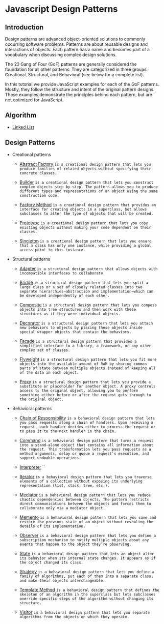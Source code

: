 # Javascript Design Patterns

## Introduction

Design patterns are advanced object-oriented solutions to commonly occurring software problems. Patterns are about reusable designs and interactions of objects. Each pattern has a name and becomes part of a vocabulary when discussing complex design solutions.

The 23 Gang of Four (GoF) patterns are generally considered the foundation for all other patterns. They are categorized in three groups: Creational, Structural, and Behavioral (see below for a complete list).

In this tutorial we provide JavaScript examples for each of the GoF patterns. Mostly, they follow the structure and intent of the original pattern designs. These examples demonstrate the principles behind each pattern, but are not optimized for JavaScript.

## Algorithm

- [Linked List](/algorithm/LinkedList.ts)

## Design Patterns

- Creational patterns

  - [Abstract Factory](/design-patterns/creational/AbstractFactory.ts) `is a creational design pattern that lets you produce families of related objects without specifying their concrete classes.`

  - [Builder](/design-patterns/creational/Builder.ts) `is a creational design pattern that lets you construct complex objects step by step. The pattern allows you to produce different types and representations of an object using the same construction code.`

  - [Factory Method](/design-patterns/creational/FactoryMethod.ts) `is a creational design pattern that provides an interface for creating objects in a superclass, but allows subclasses to alter the type of objects that will be created.`

  - [Prototype](/design-patterns/creational/Prototype.ts) `is a creational design pattern that lets you copy existing objects without making your code dependent on their classes.`

  - [Singleton](/design-patterns/creational/Singleton.ts) `is a creational design pattern that lets you ensure that a class has only one instance, while providing a global access point to this instance.`

- Structural patterns

  - [Adapter](/design-patterns/structural/Adapter.ts) `is a structural design pattern that allows objects with incompatible interfaces to collaborate.`

  - [Bridge](/design-patterns/structural/Bridge.ts) `is a structural design pattern that lets you split a large class or a set of closely related classes into two separate hierarchies—abstraction and implementation—which can be developed independently of each other.`

  - [Composite](/design-patterns/structural/Composite.ts) `is a structural design pattern that lets you compose objects into tree structures and then work with these structures as if they were individual objects.`

  - [Decorator](/design-patterns/structural/Decorator.ts) `is a structural design pattern that lets you attach new behaviors to objects by placing these objects inside special wrapper objects that contain the behaviors.`

  - [Facade](/design-patterns/structural/Facade.ts) `is a structural design pattern that provides a simplified interface to a library, a framework, or any other complex set of classes.`

  - [Flyweight](/design-patterns/structural/Flyweight.ts) `is a structural design pattern that lets you fit more objects into the available amount of RAM by sharing common parts of state between multiple objects instead of keeping all of the data in each object.`

  - [Proxy](/design-patterns/structural/Proxy.ts) `is a structural design pattern that lets you provide a substitute or placeholder for another object. A proxy controls access to the original object, allowing you to perform something either before or after the request gets through to the original object.`

- Behavioral patterns

  - [Chain of Responsibility](/design-patterns/behavioral/ChainOfResponsibility.ts) `is a behavioral design pattern that lets you pass requests along a chain of handlers. Upon receiving a request, each handler decides either to process the request or to pass it to the next handler in the chain.`

  - [Command](/design-patterns/behavioral/Command.ts) `is a behavioral design pattern that turns a request into a stand-alone object that contains all information about the request. This transformation lets you pass requests as a method arguments, delay or queue a request’s execution, and support undoable operations.`

  - [Interpreter](/design-patterns/behavioral/Interpreter.ts) ``

  - [Iterator](/design-patterns/behavioral/Iterator.ts) `is a behavioral design pattern that lets you traverse elements of a collection without exposing its underlying representation (list, stack, tree, etc.).`

  - [Mediator](/design-patterns/behavioral/Mediator.ts) `is a behavioral design pattern that lets you reduce chaotic dependencies between objects. The pattern restricts direct communications between the objects and forces them to collaborate only via a mediator object.`

  - [Memento](/design-patterns/behavioral/Memento.ts) `is a behavioral design pattern that lets you save and restore the previous state of an object without revealing the details of its implementation.`

  - [Observer](/design-patterns/behavioral/Observer.ts) `is a behavioral design pattern that lets you define a subscription mechanism to notify multiple objects about any events that happen to the object they’re observing.`

  - [State](/design-patterns/behavioral/State.ts) `is a behavioral design pattern that lets an object alter its behavior when its internal state changes. It appears as if the object changed its class.`

  - [Strategy](/design-patterns/behavioral/Strategy.ts) `is a behavioral design pattern that lets you define a family of algorithms, put each of them into a separate class, and make their objects interchangeable.`

  - [Template Method](/design-patterns/behavioral/TemplateMethod.ts) `is a behavioral design pattern that defines the skeleton of an algorithm in the superclass but lets subclasses override specific steps of the algorithm without changing its structure.`

  - [Visitor](/design-patterns/behavioral/Visitor.ts) `is a behavioral design pattern that lets you separate algorithms from the objects on which they operate.`
